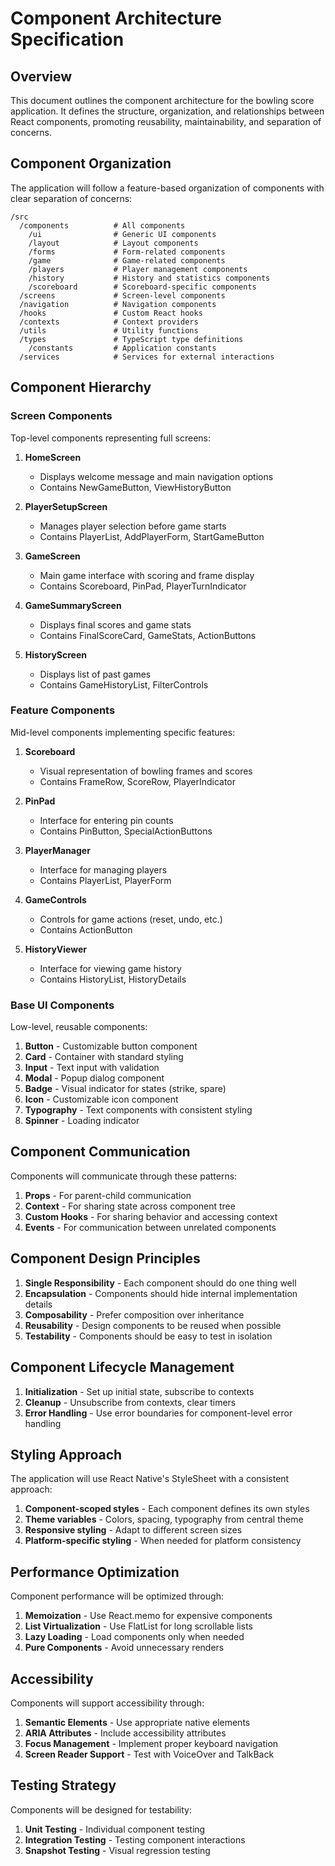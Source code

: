 # Component Architecture Specification

## Overview

This document outlines the component architecture for the bowling score application. It defines the structure, organization, and relationships between React components, promoting reusability, maintainability, and separation of concerns.

## Component Organization

The application will follow a feature-based organization of components with clear separation of concerns:

```
/src
  /components          # All components
    /ui                # Generic UI components
    /layout            # Layout components
    /forms             # Form-related components
    /game              # Game-related components
    /players           # Player management components
    /history           # History and statistics components
    /scoreboard        # Scoreboard-specific components
  /screens             # Screen-level components
  /navigation          # Navigation components
  /hooks               # Custom React hooks
  /contexts            # Context providers
  /utils               # Utility functions
  /types               # TypeScript type definitions
    /constants         # Application constants
  /services            # Services for external interactions
```

## Component Hierarchy

### Screen Components

Top-level components representing full screens:

1. **HomeScreen**

   - Displays welcome message and main navigation options
   - Contains NewGameButton, ViewHistoryButton

2. **PlayerSetupScreen**

   - Manages player selection before game starts
   - Contains PlayerList, AddPlayerForm, StartGameButton

3. **GameScreen**

   - Main game interface with scoring and frame display
   - Contains Scoreboard, PinPad, PlayerTurnIndicator

4. **GameSummaryScreen**

   - Displays final scores and game stats
   - Contains FinalScoreCard, GameStats, ActionButtons

5. **HistoryScreen**
   - Displays list of past games
   - Contains GameHistoryList, FilterControls

### Feature Components

Mid-level components implementing specific features:

1. **Scoreboard**

   - Visual representation of bowling frames and scores
   - Contains FrameRow, ScoreRow, PlayerIndicator

2. **PinPad**

   - Interface for entering pin counts
   - Contains PinButton, SpecialActionButtons

3. **PlayerManager**

   - Interface for managing players
   - Contains PlayerList, PlayerForm

4. **GameControls**

   - Controls for game actions (reset, undo, etc.)
   - Contains ActionButton

5. **HistoryViewer**
   - Interface for viewing game history
   - Contains HistoryList, HistoryDetails

### Base UI Components

Low-level, reusable components:

1. **Button** - Customizable button component
2. **Card** - Container with standard styling
3. **Input** - Text input with validation
4. **Modal** - Popup dialog component
5. **Badge** - Visual indicator for states (strike, spare)
6. **Icon** - Customizable icon component
7. **Typography** - Text components with consistent styling
8. **Spinner** - Loading indicator

## Component Communication

Components will communicate through these patterns:

1. **Props** - For parent-child communication
2. **Context** - For sharing state across component tree
3. **Custom Hooks** - For sharing behavior and accessing context
4. **Events** - For communication between unrelated components

## Component Design Principles

1. **Single Responsibility** - Each component should do one thing well
2. **Encapsulation** - Components should hide internal implementation details
3. **Composability** - Prefer composition over inheritance
4. **Reusability** - Design components to be reused when possible
5. **Testability** - Components should be easy to test in isolation

## Component Lifecycle Management

1. **Initialization** - Set up initial state, subscribe to contexts
2. **Cleanup** - Unsubscribe from contexts, clear timers
3. **Error Handling** - Use error boundaries for component-level error handling

## Styling Approach

The application will use React Native's StyleSheet with a consistent approach:

1. **Component-scoped styles** - Each component defines its own styles
2. **Theme variables** - Colors, spacing, typography from central theme
3. **Responsive styling** - Adapt to different screen sizes
4. **Platform-specific styling** - When needed for platform consistency

## Performance Optimization

Component performance will be optimized through:

1. **Memoization** - Use React.memo for expensive components
2. **List Virtualization** - Use FlatList for long scrollable lists
3. **Lazy Loading** - Load components only when needed
4. **Pure Components** - Avoid unnecessary renders

## Accessibility

Components will support accessibility through:

1. **Semantic Elements** - Use appropriate native elements
2. **ARIA Attributes** - Include accessibility attributes
3. **Focus Management** - Implement proper keyboard navigation
4. **Screen Reader Support** - Test with VoiceOver and TalkBack

## Testing Strategy

Components will be designed for testability:

1. **Unit Testing** - Individual component testing
2. **Integration Testing** - Testing component interactions
3. **Snapshot Testing** - Visual regression testing
